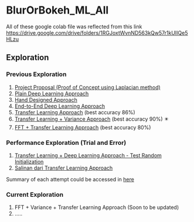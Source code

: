 # BlurOrBokeh_ML_All
All of these google colab file was reflected from this link
https://drive.google.com/drive/folders/1RGJoxtWvnND563kQw57r1kUIIQe5HLzu

## Exploration
### Previous Exploration 
1. [Project Proposal (Proof of Concept using Laplacian method)](https://github.com/Bangkit-Capstone-C241-BB01/BlurOrBokeh_ML_All/blob/main/Project_Proposal.ipynb)
2. [Plain Deep Learning Approach](https://github.com/Bangkit-Capstone-C241-BB01/BlurOrBokeh_ML_All/blob/main/Plain_Deep_Learning_Approach.ipynb)
3. [Hand Designed Approach]()
4. [End-to-End Deep Learning Approach](https://github.com/Bangkit-Capstone-C241-BB01/BlurOrBokeh_ML_All/blob/main/End_to_End_Deep_Learning_Approach.ipynb)
5. [Transfer Learning Approach](https://github.com/Bangkit-Capstone-C241-BB01/BlurOrBokeh_ML_All/blob/main/Transfer_Learning_Approach.ipynb) (best accuracy 86%)
6. [Transfer Learning + Variance Approach](https://github.com/Bangkit-Capstone-C241-BB01/BlurOrBokeh_ML_All/blob/main/Transfer_Learning_%2B_Variance_Approach.ipynb) (best accuracy 90%) ✴️
7. [FFT + Transfer Learning Approach](https://github.com/Bangkit-Capstone-C241-BB01/BlurOrBokeh_ML_All/blob/main/FFT_%2B_Transfer_Learning_Approach.ipynb) (best accuracy 80%)

### Performance Exploration (Trial and Error)
1. [Transfer Learning + Deep Learning Approach - Test Random Initialization](https://github.com/Bangkit-Capstone-C241-BB01/BlurOrBokeh_ML_All/blob/main/Transfer_Learning_%2B_Variance_Approach_Test_Random_Initialization.ipynb)
2. [Salinan dari Transfer Learning Approach](https://github.com/Bangkit-Capstone-C241-BB01/BlurOrBokeh_ML_All/blob/main/Salinan_dari_Transfer_Learning_Approach.ipynb)

Summary of each attempt could be accessed in [here](https://docs.google.com/document/d/1_wMoe67zms_sX22tSYWRSqcihyM6Hmtmuvmzmk9k07Q)

### Current Exploration
1. FFT + Variance + Transfer Learning Approach (Soon to be updated)
2. .....
